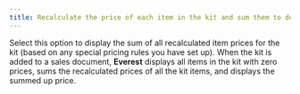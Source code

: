 ```yaml
---
title: Recalculate the price of each item in the kit and sum them to determine the total
---
```



Select this option to display the sum of all recalculated item prices  for the kit (based on any special pricing rules you have set up). When  the kit is added to a sales document, **Everest**  displays all items in the kit with zero prices, sums the recalculated  prices of all the kit items, and displays the summed up price.
